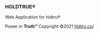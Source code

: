

### HOLDTRUE®

Web Application for hldtru®


Power in <strong>Truth™</strong>
Copyright ©2021
[hldtru.co/](https://hldtru.co)




